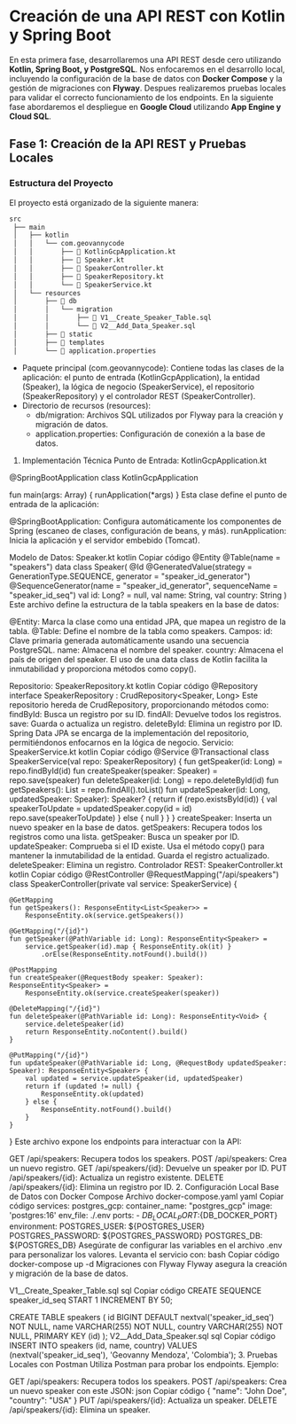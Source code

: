 # **Creación de una API REST con Kotlin y Spring Boot**

En esta primera fase, desarrollaremos una API REST desde cero utilizando **Kotlin, Spring Boot, y PostgreSQL**. Nos enfocaremos en el desarrollo local, incluyendo la configuración de la base de datos con **Docker Compose** y la gestión de migraciones con **Flyway**. Despues realizaremos pruebas locales para validar el correcto funcionamiento de los endpoints. En la siguiente fase abordaremos el despliegue en **Google Cloud** utilizando **App Engine y Cloud SQL**.

## **Fase 1: Creación de la API REST y Pruebas Locales**

### **Estructura del Proyecto**

El proyecto está organizado de la siguiente manera:

```bash
src
 ├── main
 │   ├── kotlin
 │   │   └── com.geovannycode
 │   │       ├── 📄 KotlinGcpApplication.kt
 │   │       ├── 📄 Speaker.kt
 │   │       ├── 📄 SpeakerController.kt
 │   │       ├── 📄 SpeakerRepository.kt
 │   │       └── 📄 SpeakerService.kt
 │   └── resources
 │       ├── 📁 db
 │       │   └── migration
 │       │       ├── 📄 V1__Create_Speaker_Table.sql
 │       │       └── 📄 V2__Add_Data_Speaker.sql
 │       ├── 📁 static
 │       ├── 📁 templates
 │       └── 📁 application.properties
```

- Paquete principal (com.geovannycode): Contiene todas las clases de la aplicación: el punto de entrada (KotlinGcpApplication), la entidad (Speaker), la lógica de negocio (SpeakerService), el repositorio (SpeakerRepository) y el controlador REST (SpeakerController).
- Directorio de recursos (resources):
    - db/migration: Archivos SQL utilizados por Flyway para la creación y migración de datos.
    - application.properties: Configuración de conexión a la base de datos.

1. Implementación Técnica
Punto de Entrada: KotlinGcpApplication.kt

@SpringBootApplication
class KotlinGcpApplication

fun main(args: Array<String>) {
    runApplication<KotlinGcpApplication>(*args)
}
Esta clase define el punto de entrada de la aplicación:

@SpringBootApplication: Configura automáticamente los componentes de Spring (escaneo de clases, configuración de beans, y más).
runApplication: Inicia la aplicación y el servidor embebido (Tomcat).

Modelo de Datos: Speaker.kt
kotlin
Copiar código
@Entity
@Table(name = "speakers")
data class Speaker(
    @Id
    @GeneratedValue(strategy = GenerationType.SEQUENCE, generator = "speaker_id_generator")
    @SequenceGenerator(name = "speaker_id_generator", sequenceName = "speaker_id_seq")
    val id: Long? = null,
    val name: String,
    val country: String
)
Este archivo define la estructura de la tabla speakers en la base de datos:

@Entity: Marca la clase como una entidad JPA, que mapea un registro de la tabla.
@Table: Define el nombre de la tabla como speakers.
Campos:
id: Clave primaria generada automáticamente usando una secuencia PostgreSQL.
name: Almacena el nombre del speaker.
country: Almacena el país de origen del speaker.
El uso de una data class de Kotlin facilita la inmutabilidad y proporciona métodos como copy().

Repositorio: SpeakerRepository.kt
kotlin
Copiar código
@Repository
interface SpeakerRepository : CrudRepository<Speaker, Long>
Este repositorio hereda de CrudRepository, proporcionando métodos como:
findById: Busca un registro por su ID.
findAll: Devuelve todos los registros.
save: Guarda o actualiza un registro.
deleteById: Elimina un registro por ID.
Spring Data JPA se encarga de la implementación del repositorio, permitiéndonos enfocarnos en la lógica de negocio.
Servicio: SpeakerService.kt
kotlin
Copiar código
@Service
@Transactional
class SpeakerService(val repo: SpeakerRepository) {
    fun getSpeaker(id: Long) = repo.findById(id)
    fun createSpeaker(speaker: Speaker) = repo.save(speaker)
    fun deleteSpeaker(id: Long) = repo.deleteById(id)
    fun getSpeakers(): List<Speaker> = repo.findAll().toList()
    fun updateSpeaker(id: Long, updatedSpeaker: Speaker): Speaker? {
        return if (repo.existsById(id)) {
            val speakerToUpdate = updatedSpeaker.copy(id = id)
            repo.save(speakerToUpdate)
        } else {
            null
        }
    }
}
createSpeaker: Inserta un nuevo speaker en la base de datos.
getSpeakers: Recupera todos los registros como una lista.
getSpeaker: Busca un speaker por ID.
updateSpeaker:
Comprueba si el ID existe.
Usa el método copy() para mantener la inmutabilidad de la entidad.
Guarda el registro actualizado.
deleteSpeaker: Elimina un registro.
Controlador REST: SpeakerController.kt
kotlin
Copiar código
@RestController
@RequestMapping("/api/speakers")
class SpeakerController(private val service: SpeakerService) {

    @GetMapping
    fun getSpeakers(): ResponseEntity<List<Speaker>> =
        ResponseEntity.ok(service.getSpeakers())

    @GetMapping("/{id}")
    fun getSpeaker(@PathVariable id: Long): ResponseEntity<Speaker> =
        service.getSpeaker(id).map { ResponseEntity.ok(it) }
            .orElse(ResponseEntity.notFound().build())

    @PostMapping
    fun createSpeaker(@RequestBody speaker: Speaker): ResponseEntity<Speaker> =
        ResponseEntity.ok(service.createSpeaker(speaker))

    @DeleteMapping("/{id}")
    fun deleteSpeaker(@PathVariable id: Long): ResponseEntity<Void> {
        service.deleteSpeaker(id)
        return ResponseEntity.noContent().build()
    }

    @PutMapping("/{id}")
    fun updateSpeaker(@PathVariable id: Long, @RequestBody updatedSpeaker: Speaker): ResponseEntity<Speaker> {
        val updated = service.updateSpeaker(id, updatedSpeaker)
        return if (updated != null) {
            ResponseEntity.ok(updated)
        } else {
            ResponseEntity.notFound().build()
        }
    }
}
Este archivo expone los endpoints para interactuar con la API:

GET /api/speakers: Recupera todos los speakers.
POST /api/speakers: Crea un nuevo registro.
GET /api/speakers/{id}: Devuelve un speaker por ID.
PUT /api/speakers/{id}: Actualiza un registro existente.
DELETE /api/speakers/{id}: Elimina un registro por ID.
2. Configuración Local
Base de Datos con Docker Compose
Archivo docker-compose.yaml
yaml
Copiar código
services:
  postgres_gcp:
    container_name: "postgres_gcp"
    image: 'postgres:16'
    env_file: ./.env
    ports:
      - ${DB_LOCAL_PORT}:${DB_DOCKER_PORT}
    environment:
      POSTGRES_USER: ${POSTGRES_USER}
      POSTGRES_PASSWORD: ${POSTGRES_PASSWORD}
      POSTGRES_DB: ${POSTGRES_DB}
Asegúrate de configurar las variables en el archivo .env para personalizar los valores.
Levanta el servicio con:
bash
Copiar código
docker-compose up -d
Migraciones con Flyway
Flyway asegura la creación y migración de la base de datos.

V1__Create_Speaker_Table.sql
sql
Copiar código
CREATE SEQUENCE speaker_id_seq START 1 INCREMENT BY 50;

CREATE TABLE speakers (
    id BIGINT DEFAULT nextval('speaker_id_seq') NOT NULL,
    name VARCHAR(255) NOT NULL,
    country VARCHAR(255) NOT NULL,
    PRIMARY KEY (id)
);
V2__Add_Data_Speaker.sql
sql
Copiar código
INSERT INTO speakers (id, name, country) VALUES (nextval('speaker_id_seq'), 'Geovanny Mendoza', 'Colombia');
3. Pruebas Locales con Postman
Utiliza Postman para probar los endpoints. Ejemplo:

GET /api/speakers: Recupera todos los speakers.
POST /api/speakers: Crea un nuevo speaker con este JSON:
json
Copiar código
{
    "name": "John Doe",
    "country": "USA"
}
PUT /api/speakers/{id}: Actualiza un speaker.
DELETE /api/speakers/{id}: Elimina un speaker.
